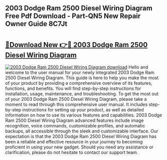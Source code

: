 ## 2003 Dodge Ram 2500 Diesel Wiring Diagram Free Pdf Download - Part-QN5 New Repair Owner Guide 8C7Jt

# <h2><a href="http://dfko1cx.blite.top/?on=2003+Dodge+Ram+2500+Diesel+Wiring+Diagram">🔗Download New 👉🔴 2003 Dodge Ram 2500 Diesel Wiring Diagram</a></h2>

[![2003 Dodge Ram 2500 Diesel Wiring Diagram download](https://i.imgur.com/lujVjoI.png)](http://dfko1cx.blite.top/?on=2003+Dodge+Ram+2500+Diesel+Wiring+Diagram)
Hello and welcome to the user manual for your newly integrated 2003 Dodge Ram 2500 Diesel Wiring Diagram. This guide is here to help you make the most of your product by providing a comprehensive overview of its features, functions, and benefits. You will find step-by-step instructions for installation, usage, maintenance, and troubleshooting. To get the most out of your 2003 Dodge Ram 2500 Diesel Wiring Diagram, please take a moment to read through this comprehensive user manual. It includes step-by-step instructions for setting up your product, as well as detailed information on how to use its various features and capabilities. 2003 Dodge Ram 2500 Diesel Wiring Diagram advanced features include image recognition, voice commands, customizable profiles, and automatic backups, all accessible through the sleek and customizable interface. Our expectation is that the 2003 Dodge Ram 2500 Diesel Wiring Diagram has been a reliable and effective resource in your journey to becoming proficient in using your new gadget. Should you need any assistance or clarification, please do not hesitate to contact our support team.
